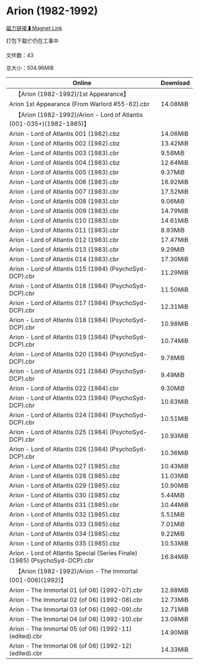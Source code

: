 # Arion (1982-1992)

[磁力链接⬇Magnet Link](magnet:?xt=urn:btih:dce87c563e278336fe6412bb252c24ffe4344307&dn=Arion%20%281982-1992%29)

打包下载📦仍在工事中

文件数：43

总大小：504.96MiB

Online | Download
--- | ---
&emsp;【Arion (1982-1992)/1st Appearance】 | 
Arion 1st Appearance (From Warlord #55-62).cbr | 14.08MiB
&emsp;【Arion (1982-1992)/Arion - Lord of Atlantis (001-035+)(1982-1985)】 | 
Arion - Lord of Atlantis 001 (1982).cbz | 14.06MiB
Arion - Lord of Atlantis 002 (1982).cbz | 13.42MiB
Arion - Lord of Atlantis 003 (1983).cbr | 9.58MiB
Arion - Lord of Atlantis 004 (1983).cbz | 12.64MiB
Arion - Lord of Atlantis 005 (1983).cbr | 9.37MiB
Arion - Lord of Atlantis 006 (1983).cbr | 16.92MiB
Arion - Lord of Atlantis 007 (1983).cbr | 17.52MiB
Arion - Lord of Atlantis 008 (1983).cbr | 9.06MiB
Arion - Lord of Atlantis 009 (1983).cbr | 14.79MiB
Arion - Lord of Atlantis 010 (1983).cbr | 14.61MiB
Arion - Lord of Atlantis 011 (1983).cbr | 8.93MiB
Arion - Lord of Atlantis 012 (1983).cbr | 17.47MiB
Arion - Lord of Atlantis 013 (1983).cbr | 9.29MiB
Arion - Lord of Atlantis 014 (1983).cbr | 17.30MiB
Arion - Lord of Atlantis 015 (1984) (PsychoSyd-DCP).cbr | 11.29MiB
Arion - Lord of Atlantis 016 (1984) (PsychoSyd-DCP).cbr | 11.50MiB
Arion - Lord of Atlantis 017 (1984) (PsychoSyd-DCP).cbr | 12.31MiB
Arion - Lord of Atlantis 018 (1984) (PsychoSyd-DCP).cbr | 10.98MiB
Arion - Lord of Atlantis 019 (1984) (PsychoSyd-DCP).cbr | 10.74MiB
Arion - Lord of Atlantis 020 (1984) (PsychoSyd-DCP).cbr | 9.78MiB
Arion - Lord of Atlantis 021 (1984) (PsychoSyd-DCP).cbr | 9.49MiB
Arion - Lord of Atlantis 022 (1984).cbr | 9.30MiB
Arion - Lord of Atlantis 023 (1984) (PsychoSyd-DCP).cbr | 10.63MiB
Arion - Lord of Atlantis 024 (1984) (PsychoSyd-DCP).cbr | 10.51MiB
Arion - Lord of Atlantis 025 (1984) (PsychoSyd-DCP).cbr | 10.93MiB
Arion - Lord of Atlantis 026 (1984) (PsychoSyd-DCP).cbr | 10.36MiB
Arion - Lord of Atlantis 027 (1985).cbz | 10.43MiB
Arion - Lord of Atlantis 028 (1985).cbz | 11.03MiB
Arion - Lord of Atlantis 029 (1985).cbz | 10.90MiB
Arion - Lord of Atlantis 030 (1985).cbz | 5.44MiB
Arion - Lord of Atlantis 031 (1985).cbr | 10.44MiB
Arion - Lord of Atlantis 032 (1985).cbz | 5.51MiB
Arion - Lord of Atlantis 033 (1985).cbz | 7.01MiB
Arion - Lord of Atlantis 034 (1985).cbz | 9.22MiB
Arion - Lord of Atlantis 035 (1985).cbz | 10.53MiB
Arion - Lord of Atlantis Special  (Series Finale) (1985) (PsychoSyd-DCP).cbr | 16.84MiB
&emsp;【Arion (1982-1992)/Arion - The Immortal (001-006)(1992)】 | 
Arion - The Immortal 01 (of 06) (1992-07).cbr | 12.98MiB
Arion - The Immortal 02 (of 06) (1992-08).cbr | 12.73MiB
Arion - The Immortal 03 (of 06) (1992-09).cbr | 12.71MiB
Arion - The Immortal 04 (of 06) (1992-10).cbr | 13.08MiB
Arion - The Immortal 05 (of 06) (1992-11) (edited).cbr | 14.90MiB
Arion - The Immortal 06 (of 06) (1992-12) (edited).cbr | 14.33MiB